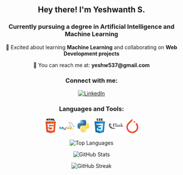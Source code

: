 <h2 align="center">Hey there!  I'm Yeshwanth S.</h2>
<h3 align="center">Currently pursuing a degree in Artificial Intelligence and Machine Learning</h3>

<p align="center">🚀 Excited about learning <b>Machine Learning</b> and collaborating on <b>Web Development projects</b></p>
<p align="center">📧 You can reach me at: <b>yeshw537@gmail.com</b></p>

<h3 align="center">Connect with me:</h3>
<p align="center">
  <a href="https://linkedin.com/in/yeshwanth-s" target="_blank">
    <img src="https://raw.githubusercontent.com/rahuldkjain/github-profile-readme-generator/master/src/images/icons/Social/linked-in-alt.svg" alt="LinkedIn" height="30" width="40" />
  </a>
</p>

<h3 align="center">Languages and Tools:</h3>
<p align="center">
  <img src="https://raw.githubusercontent.com/devicons/devicon/master/icons/html5/html5-original-wordmark.svg" alt="HTML5" width="40" height="40"/>
  <img src="https://raw.githubusercontent.com/devicons/devicon/master/icons/mysql/mysql-original-wordmark.svg" alt="MySQL" width="40" height="40"/>
  <img src="https://raw.githubusercontent.com/devicons/devicon/master/icons/python/python-original.svg" alt="Python" width="40" height="40"/>
  <img src="https://raw.githubusercontent.com/devicons/devicon/master/icons/css3/css3-original-wordmark.svg" alt="CSS3" width="40" height="40"/>
  <img src="https://raw.githubusercontent.com/devicons/devicon/master/icons/flask/flask-original-wordmark.svg" alt="Flask" width="40" height="40"/>

  <img src="https://raw.githubusercontent.com/devicons/devicon/master/icons/pytorch/pytorch-original.svg" alt="PyTorch" width="40" height="40"/>
</p>

<p align="center">
  <img src="https://github-readme-stats.vercel.app/api/top-langs/?username=yesh-045&layout=compact&hide=java" alt="Top Languages" />
</p>

<p align="center">
  <img src="https://github-readme-stats.vercel.app/api?username=yesh-045&show_icons=true" alt="GitHub Stats" />
</p>

<p align="center">
  <img src="https://github-readme-streak-stats.herokuapp.com/?user=yesh-045" alt="GitHub Streak" />
</p>
